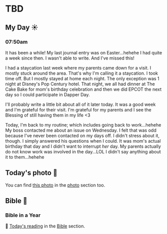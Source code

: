 # TBD

## My Day ☀️

### 07:50am

It has been a while! My last journal entry was on Easter...hehehe I had quite a week since then. I wasn't able to write. And I've missed this!

I had a staycation last week where my parents came down for a visit. I mostly stuck around the area. That's why I'm calling it a staycation. I took time off. But I mostly stayed at home each night. The only exception was 1 night at Disney's Pop Century hotel. That night, we all had dinner at The Cake Bake for mom's birthday celebration and then we did EPCOT the next day so I could participate in Dapper Day.

I'll probably write a little bit about all of it later today. It was a good week and I'm grateful for their visit. I'm grateful for my parents and I see the Blessing of still having them in my life <3

Today, I'm back to my routine; which includes going back to work...hehehe My boss contacted me about an issue on Wednesday. I felt that was odd because I've never been contacted on my days off. I didn't stress about it, though. I simply answered his questions when I could. It was mom's actual birthday that day and I didn't want to interrupt *her* day. My parents actually do not know work was involved in the day...LOL I didn't say anything about it to them...hehehe



## Today's photo 📸

<!--@include: @/photos/photo-a-day/2025/04/18.md{3,}-->

You can find [this photo](/photos/photo-a-day/2025/04/18) in the [photo](/photos/) section too.

## Bible 📖

### Bible in a Year

📖 [Today's reading](/bible/plans/bible-in-a-year/04/18) in the [Bible](/bible/) section.